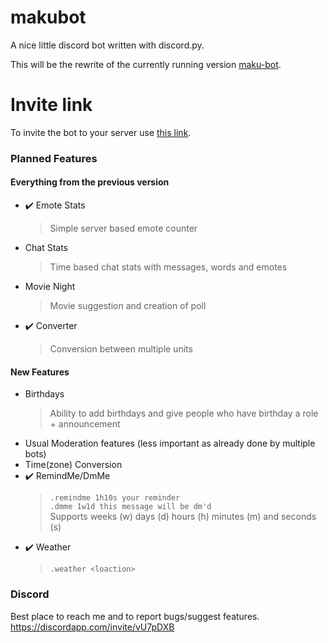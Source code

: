 # makubot
A nice little discord bot written with discord.py.

This will be the rewrite of the currently running version [maku-bot](https://github.com/makupi/maku-bot).

# Invite link
To invite the bot to your server use [this link](https://discordapp.com/api/oauth2/authorize?client_id=431485759304892416&permissions=0&scope=bot).

### Planned Features
#### Everything from the previous version
- ✔️ Emote Stats
  > Simple server based emote counter
- Chat Stats
  > Time based chat stats with messages, words and emotes
- Movie Night
  > Movie suggestion and creation of poll
- ✔️ Converter
  > Conversion between multiple units
#### New Features
- Birthdays
  > Ability to add birthdays and give people who have birthday a role + announcement
- Usual Moderation features (less important as already done by multiple bots)
- Time(zone) Conversion
- ✔️ RemindMe/DmMe
  > `.remindme 1h10s your reminder`    
  > `.dmme 1w1d this message will be dm'd`    
  > Supports weeks (w) days (d) hours (h) minutes (m) and seconds (s)
- ✔️ Weather
  > `.weather <loaction>`

### Discord 
Best place to reach me and to report bugs/suggest features. 
https://discordapp.com/invite/vU7pDXB
